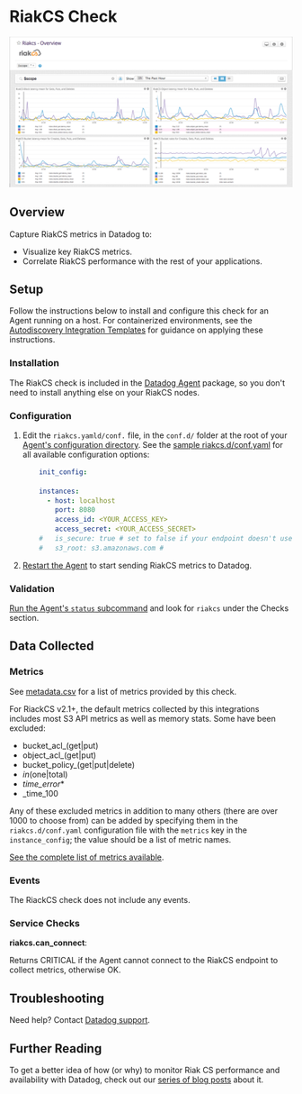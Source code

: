 # RiakCS Check

![RiakCS Dashboard][1]

## Overview

Capture RiakCS metrics in Datadog to:

* Visualize key RiakCS metrics.
* Correlate RiakCS performance with the rest of your applications.

## Setup

Follow the instructions below to install and configure this check for an Agent running on a host. For containerized environments, see the [Autodiscovery Integration Templates][2] for guidance on applying these instructions.

### Installation

The RiakCS check is included in the [Datadog Agent][3] package, so you don't need to install anything else on your RiakCS nodes.

### Configuration

1. Edit the `riakcs.yamld/conf.` file, in the `conf.d/` folder at the root of your [Agent's configuration directory][4].
    See the [sample riakcs.d/conf.yaml][5] for all available configuration options:

    ```yaml
        init_config:

        instances:
          - host: localhost
            port: 8080
            access_id: <YOUR_ACCESS_KEY>
            access_secret: <YOUR_ACCESS_SECRET>
        #   is_secure: true # set to false if your endpoint doesn't use SSL
        #   s3_root: s3.amazonaws.com #
    ```

2. [Restart the Agent][6] to start sending RiakCS metrics to Datadog.

### Validation

[Run the Agent's `status` subcommand][7] and look for `riakcs` under the Checks section.

## Data Collected
### Metrics

See [metadata.csv][8] for a list of metrics provided by this check.

For RiackCS v2.1+, the default metrics collected by this integrations includes most S3 API metrics as well as memory stats. Some have been excluded:

* bucket_acl_(get|put)
* object_acl_(get|put)
* bucket_policy_(get|put|delete)
* _in_(one|total)
* _time_error_*
* _time_100

Any of these excluded metrics in addition to many others (there are over 1000 to choose from) can be added by specifying them in the
`riakcs.d/conf.yaml` configuration file with the `metrics` key in the `instance_config`; the value should be a list of metric names.

[See the complete list of metrics available][9].

### Events
The RiackCS check does not include any events.

### Service Checks

**riakcs.can_connect**:

Returns CRITICAL if the Agent cannot connect to the RiakCS endpoint to collect metrics, otherwise OK.

## Troubleshooting
Need help? Contact [Datadog support][10].

## Further Reading
To get a better idea of how (or why) to monitor Riak CS performance and availability with Datadog, check out our [series of blog posts][11] about it.


[1]: https://raw.githubusercontent.com/DataDog/integrations-core/master/riakcs/images/riakcs_dashboard.png
[2]: https://docs.datadoghq.com/agent/autodiscovery/integrations
[3]: https://app.datadoghq.com/account/settings#agent
[4]: https://docs.datadoghq.com/agent/guide/agent-configuration-files/#agent-configuration-directory
[5]: https://github.com/DataDog/integrations-core/blob/master/riakcs/datadog_checks/riakcs/data/conf.yaml.example
[6]: https://docs.datadoghq.com/agent/guide/agent-commands/#start-stop-and-restart-the-agent
[7]: https://docs.datadoghq.com/agent/guide/agent-commands/#agent-status-and-information
[8]: https://github.com/DataDog/integrations-core/blob/master/riakcs/metadata.csv
[9]: https://github.com/basho/riak_cs/wiki/Riak-cs-and-stanchion-metrics
[10]: https://docs.datadoghq.com/help
[11]: https://www.datadoghq.com/blog/monitor-riak-cs-performance-and-availability
